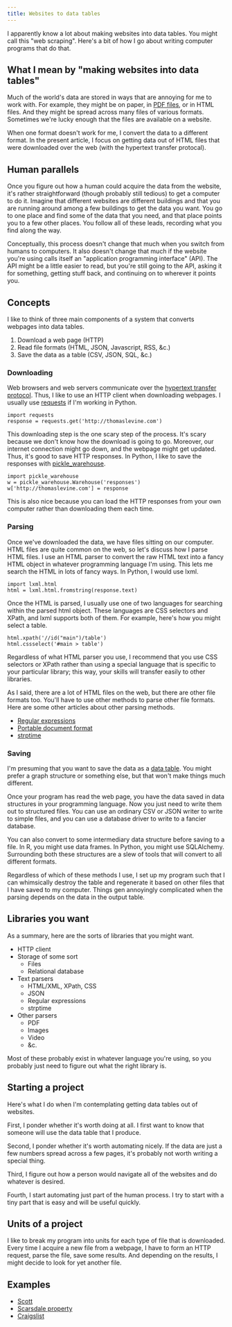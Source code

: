 ```yaml
---
title: Websites to data tables
---
```

I apparently know a lot about making websites into data tables.
You might call this "web scraping". Here's a bit of how I go about
writing computer programs that do that.

## What I mean by "making websites into data tables"
Much of the world's data are stored in ways that are annoying for me
to work with. For example, they might be on paper,
in [PDF files](/!/parsing-pdfs/), or in HTML files. And they might be
spread across many files of various formats. Sometimes we're lucky enough
that the files are available on a website.

When one format doesn't work for me, I convert the data to a different format.
In the present article, I focus on getting data out of HTML files that were
downloaded over the web (with the hypertext transfer protocal).

## Human parallels
Once you figure out how a human could acquire the
data from the website, it's rather straightforward (though probably
still tedious) to get a computer to do it. Imagine that different
websites are different buildings and that you are running around
among a few buildings to get the data you want. You go to one place
and find some of the data that you need, and that place points you
to a few other places. You follow all of these leads, recording what
you find along the way.

Conceptually, this process doesn't change that much when you switch
from humans to computers. It also doesn't change that much if the website
you're using calls itself an "application programming interface" (API).
The API might be a little easier to read, but you're still going to the
API, asking it for something, getting stuff back, and continuing on to
wherever it points you.

## Concepts
I like to think of three main components of a system that converts
webpages into data tables.

1. Download a web page (HTTP)
2. Read file formats (HTML, JSON, Javascript, RSS, &c.)
3. Save the data as a table (CSV, JSON, SQL, &c.)

### Downloading
Web browsers and web servers communicate over the
[hypertext transfer protocol](/!/street-sign-protocol/).
Thus, I like to use an HTTP client when downloading webpages.
I usually use [requests](http://python-requests.org)
if I'm working in Python.

    import requests
    response = requests.get('http://thomaslevine.com')

This downloading step is the one scary step of the process.
It's scary because we don't know how the download is going to
go. Moreover, our internet connection might go down, and
the webpage might get updated. Thus, it's good to save HTTP
responses. In Python, I like to save the responses with
[pickle_warehouse](http://pypi.python.org/pypi/pickle_warehouse).

    import pickle_warehouse
    w = pickle_warehouse.Warehouse('responses')
    w['http://thomaslevine.com'] = response

This is also nice because you can load the HTTP responses from
your own computer rather than downloading them each time.

### Parsing
Once we've downloaded the data, we have files sitting on our computer.
HTML files are quite common on the web, so let's discuss how I parse
HTML files. I use an HTML parser to convert the raw HTML text into a
fancy HTML object in whatever programming language I'm using. This lets
me search the HTML in lots of fancy ways. In Python, I would use lxml.

    import lxml.html
    html = lxml.html.fromstring(response.text)

Once the HTML is parsed, I usually use one of two languages for
searching within the parsed html object. These languages are CSS selectors
and XPath, and lxml supports both of them. For example, here's how
you might select a table.

    html.xpath('//id("main")/table')
    html.cssselect('#main > table')

Regardless of what HTML parser you use, I recommend that you use CSS selectors
or XPath rather than using a special language that is specific to your particular
library; this way, your skills will transfer easily to other libraries.

As I said, there are a lot of HTML files on the web, but there are other
file formats too. You'll have to use other methods to parse other file formats.
Here are some other articles about other parsing methods.

* [Regular expressions](http://www.grymoire.com/Unix/Regular.html)
* [Portable document format](/!/parsing-pdfs/)
* [strptime](http://linux.die.net/man/3/strptime)

### Saving
I'm presuming that you want to save the data as a
[data table](http://www.datakind.org/blog/whats-in-a-table/).
You might prefer a graph structure or something else,
but that won't make things much different.

Once your program has read the web page, you have the data
saved in data structures in your programming language. Now you
just need to write them out to structured files. You can use
an ordinary CSV or JSON writer to write to simple files, and
you can use a database driver to write to a fancier database.

You can also convert to some intermediary data structure before
saving to a file. In R, you might use data frames. In Python,
you might use SQLAlchemy. Surrounding both these structures
are a slew of tools that will convert to all different formats.

Regardless of which of these methods I use, I set up my program
such that I can whimsically destroy the table and regenerate it
based on other files that I have saved to my computer. Things
gen annoyingly complicated when the parsing depends on the data
in the output table.

## Libraries you want
As a summary, here are the sorts of libraries that you might want.

* HTTP client
* Storage of some sort
  * Files
  * Relational database
* Text parsers
  * HTML/XML, XPath, CSS
  * JSON
  * Regular expressions
  * strptime
* Other parsers
  * PDF
  * Images
  * Video
  * &c.

Most of these probably exist in whatever language you're using,
so you probably just need to figure out what the right library is.

## Starting a project
Here's what I do when I'm contemplating getting data tables out of websites.

First, I ponder whether it's worth doing at all. I first want to know that
someone will use the data table that I produce.

Second, I ponder whether it's worth automating nicely. If the data are just
a few numbers spread across a few pages, it's probably not worth writing a
special thing.

Third, I figure out how a person would navigate all of the websites and
do whatever is desired.

Fourth, I start automating just part of the human process. I try to start with
a tiny part that is easy and will be useful quickly.

## Units of a project
I like to break my program into units for each type of file that is downloaded.
Every time I acquire a new file from a webpage, I have to form an HTTP request,
parse the file, save some results. And depending on the results, I might decide
to look for yet another file.

## Examples

* [Scott](https://github.com/tlevine/scott)
* [Scarsdale property](https://github.com/tlevine/scarsdale-property-inquiry)
* [Craigslist](https://pypi.python.org/pypi/craigsgenerator)
